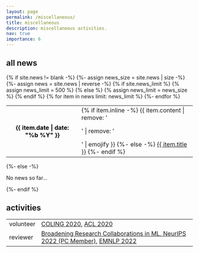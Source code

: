 ```yaml
---
layout: page
permalink: /miscellaneous/
title: miscellaneous
description: miscellaneous activities.
nav: true
importance: 6
---
```


<html>

          
<div class="news">
  <h2>all news</h2>
  {% if site.news != blank -%} 
  {%- assign news_size = site.news | size -%}
  <div class="table-responsive">
    <table class="table table-sm table-borderless">
    {%- assign news = site.news | reverse -%}
    {% if site.news_limit %}
    {% assign news_limit = 500 %}
    {% else %}
    {% assign news_limit = news_size %}
    {% endif %}
    {% for item in news limit: news_limit %}
      <tr>
        <th scope="row abbr"> <abbr class="badge"><span style="color:#000000">{{ item.date | date: "%b %Y" }}</span></abbr></th> 
        <td>
          {% if item.inline -%} 
            {{ item.content | remove: '<p>' | remove: '</p>' | emojify }}
          {%- else -%} 
          <a class="news-title" href="{{ item.url | relative_url }}">{{ item.title }}</a>
          {%- endif %} 
        </td>
      </tr>
      {%- endfor %} 
      </table>
  </div>
  {%- else -%} 
    <p>No news so far...</p>
  {%- endif %} 
  <h2>activities</h2>
  <div class="table-responsive">
    <table class="table table-sm table-borderless">
      <tbody>
        <tr>
          <td>volunteer</td>
          <td><a href="https://coling2020.org/">COLING 2020</a>, <a href="https://acl2020.org/">ACL 2020</a></td>
        </tr>
        <tr>
          <td>reviewer</td>
          <td><a href="https://sites.google.com/view/broadening-collaboration-in-ml/home?authuser=0">Broadening Research Collaborations in ML, NeurIPS 2022 (PC Member)</a>, <a href="https://2022.emnlp.org/">EMNLP 2022</a></td>
        </tr>
	    </tbody>
    </table>
  </div>
</div>


</html>